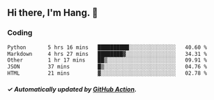 ## Hi there, I'm Hang. 👋

### Coding

<!--START_SECTION:waka-->

```txt
Python       5 hrs 16 mins   ██████████░░░░░░░░░░░░░░░   40.60 %
Markdown     4 hrs 27 mins   ████████▓░░░░░░░░░░░░░░░░   34.31 %
Other        1 hr 17 mins    ██▒░░░░░░░░░░░░░░░░░░░░░░   09.91 %
JSON         37 mins         █▒░░░░░░░░░░░░░░░░░░░░░░░   04.76 %
HTML         21 mins         ▓░░░░░░░░░░░░░░░░░░░░░░░░   02.78 %
```

<!--END_SECTION:waka-->

##### ✓ Automatically updated by [GitHub Action](https://github.com/huhuhang/huhuhang/actions).
